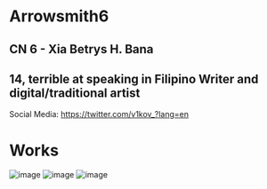 # Arrowsmith6
## CN 6 - Xia Betrys H. Bana
14, terrible at speaking in Filipino
Writer and digital/traditional artist
--- 
Social Media: https://twitter.com/v1kov_?lang=en
# Works
![image](https://github.com/user-attachments/assets/d0c85490-7d8a-421d-a65c-3d74cebfdf6f)
![image](https://github.com/user-attachments/assets/ef8f77d7-9433-4833-b8c6-5592bef592ce)
![image](https://github.com/user-attachments/assets/32b5c692-f657-48d5-84b2-d007874764dd)
